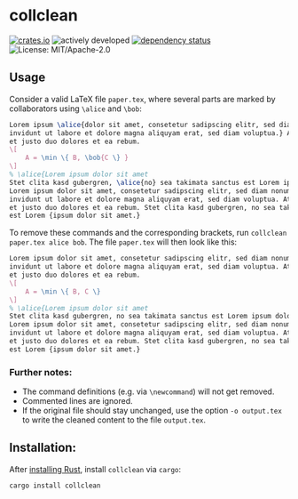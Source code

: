 # collclean

[![crates.io](https://img.shields.io/crates/v/collclean.svg)](https://crates.io/crates/collclean)
![actively developed](https://img.shields.io/badge/maintenance-actively--developed-brightgreen.svg)
[![dependency status](https://deps.rs/crate/collclean/0.2.0/status.svg)](https://deps.rs/crate/collclean/0.2.0)
![License: MIT/Apache-2.0](https://img.shields.io/crates/l/collclean.svg)

## Usage

Consider a valid LaTeX file `paper.tex`, where several parts are marked by collaborators using `\alice` and `\bob`:

```tex
Lorem ipsum \alice{dolor sit amet, consetetur sadipscing elitr, sed diam nonumy eirmod tempor 
invidunt ut labore et dolore magna aliquyam erat, sed diam voluptua.} At vero eos et accusam
et justo duo dolores et ea rebum. 
\[
    A = \min \{ B, \bob{C \} }
\]
% \alice{Lorem ipsum dolor sit amet
Stet clita kasd gubergren, \alice{no} sea takimata sanctus est Lorem ipsum dolor sit amet. 
Lorem ipsum dolor sit amet, consetetur sadipscing elitr, sed diam nonumy eirmod tempor 
invidunt ut labore et dolore magna aliquyam erat, sed diam voluptua. At vero eos et accusam 
et justo duo dolores et ea rebum. Stet clita kasd gubergren, no sea takimata sanctus 
est Lorem {ipsum dolor sit amet.}
```

To remove these commands and the corresponding brackets, run `collclean paper.tex alice bob`. The file `paper.tex` will then look like this:

```tex
Lorem ipsum dolor sit amet, consetetur sadipscing elitr, sed diam nonumy eirmod tempor 
invidunt ut labore et dolore magna aliquyam erat, sed diam voluptua. At vero eos et accusam
et justo duo dolores et ea rebum. 
\[
    A = \min \{ B, C \} 
\]
% \alice{Lorem ipsum dolor sit amet
Stet clita kasd gubergren, no sea takimata sanctus est Lorem ipsum dolor sit amet. 
Lorem ipsum dolor sit amet, consetetur sadipscing elitr, sed diam nonumy eirmod tempor 
invidunt ut labore et dolore magna aliquyam erat, sed diam voluptua. At vero eos et accusam 
et justo duo dolores et ea rebum. Stet clita kasd gubergren, no sea takimata sanctus 
est Lorem {ipsum dolor sit amet.}
```

### Further notes:

* The command definitions (e.g. via `\newcommand`) will not get removed.
* Commented lines are ignored.
* If the original file should stay unchanged, use the option `-o output.tex` to write the cleaned content to the file `output.tex`.

## Installation:

After [installing Rust](https://rustup.rs/), install `collclean` via `cargo`:

```bash
cargo install collclean
```

